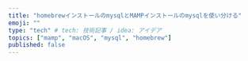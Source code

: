 ```yaml
---
title: "homebrewインストールのmysqlとMAMPインストールのmysqlを使い分ける"
emoji: ""
type: "tech" # tech: 技術記事 / idea: アイデア
topics: ["mamp", "macOS", "mysql", "homebrew"]
published: false
---
```

